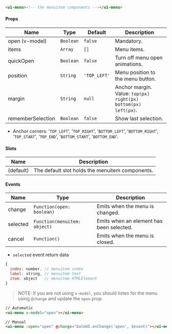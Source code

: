 ```html
<ui-menu><!-- the menuitem components --></ui-menu>
```

#### Props

| Name              | Type      | Default      | Description                                                    |
| ----------------- | --------- | ------------ | -------------------------------------------------------------- |
| open (v-model)    | `Boolean` | `false`      | Mandatory.                                                     |
| items             | `Array`   | `[]`         | Menu items.                                                    |
| quickOpen         | `Boolean` | `false`      | Turn off menu open animations.                                 |
| position          | `String`  | `'TOP_LEFT'` | Menu position to the menu button.                              |
| margin            | `String`  | `null`       | Anchor margin. Value: `top(px) right(px) bottom(px) left(px)`. |
| rememberSelection | `Boolean` | `false`      | Show last selection.                                           |

- Anchor corners: '`TOP_LEFT`', '`TOP_RIGHT`', '`BOTTOM_LEFT`', '`BOTTOM_RIGHT`', '`TOP_START`', '`TOP_END`', '`BOTTOM_START`', '`BOTTOM_END`'.

#### Slots

| Name      | Description                                     |
| --------- | ----------------------------------------------- |
| (default) | The default slot holds the menuitem components. |

#### Events

| Name     | Type                         | Description                              |
| -------- | ---------------------------- | ---------------------------------------- |
| change   | `Function(open: boolean)`    | Emits when the menu is changed.          |
| selected | `Function(menuitem: object)` | Emits when an element has been selected. |
| cancel   | `Function()`                 | Emits when the menu is closed.           |

- `selected` event return data

```js
{
  index: number, // menuitem index
  label: string, // menuitem text
  item: object   // menuitem HTMLElement
}
```

> NOTE: If you are not using `v-model`, you should listen for the menu using `@change` and update the `open` prop.

```html
// Automatic
<ui-menu v-model="open"></ui-menu>

// Manual
<ui-menu :open="open" @change="balmUI.onChange('open', $event)"></ui-menu>
```
